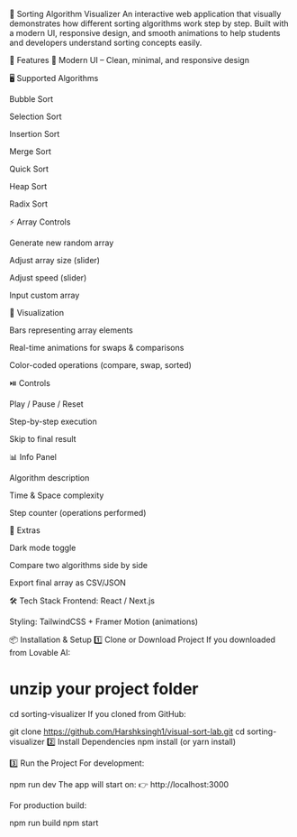 🔢 Sorting Algorithm Visualizer
An interactive web application that visually demonstrates how different sorting algorithms work step by step.
Built with a modern UI, responsive design, and smooth animations to help students and developers understand sorting concepts easily.

🚀 Features
🎨 Modern UI – Clean, minimal, and responsive design

🖥️ Supported Algorithms

Bubble Sort

Selection Sort

Insertion Sort

Merge Sort

Quick Sort

Heap Sort

Radix Sort

⚡ Array Controls

Generate new random array

Adjust array size (slider)

Adjust speed (slider)

Input custom array

🎥 Visualization

Bars representing array elements

Real-time animations for swaps & comparisons

Color-coded operations (compare, swap, sorted)

⏯️ Controls

Play / Pause / Reset

Step-by-step execution

Skip to final result

📊 Info Panel

Algorithm description

Time & Space complexity

Step counter (operations performed)

🌙 Extras

Dark mode toggle

Compare two algorithms side by side

Export final array as CSV/JSON

🛠️ Tech Stack
Frontend: React / Next.js 

Styling: TailwindCSS + Framer Motion (animations)



📦 Installation & Setup
1️⃣ Clone or Download Project
If you downloaded from Lovable AI:

# unzip your project folder
cd sorting-visualizer
If you cloned from GitHub:

git clone https://github.com/Harshksingh1/visual-sort-lab.git
cd sorting-visualizer
2️⃣ Install Dependencies
npm install
(or yarn install)

3️⃣ Run the Project
For development:

npm run dev
The app will start on:
👉 http://localhost:3000

For production build:

npm run build
npm start
